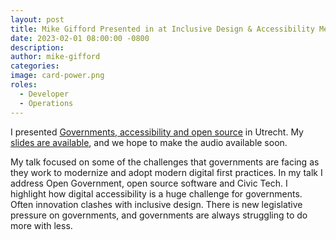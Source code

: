 ```yaml
---
layout: post
title: Mike Gifford Presented in at Inclusive Design & Accessibility Meetup in the Netherlands
date: 2023-02-01 08:00:00 -0800
description: 
author: mike-gifford
categories: 
image: card-power.png
roles:
  - Developer
  - Operations
---
```


I presented [Governments, accessibility and open source](https://www.meetup.com/inclusive-design-accessibility/events/291069715/) in Utrecht. My [slides are available](https://docs.google.com/presentation/d/1Pm0bVAZwk_NBxeOMvjiTtTXTQBumZjwNgb6MDLDXwSE/edit#slide=id.gde6e9fa718_0_3), and we hope to make the audio available soon. 

My talk focused on some of the challenges that governments are facing as they work to modernize and adopt modern digital first practices. In my talk I address Open Government, open source software and Civic Tech. I highlight how digital accessibility is a huge challenge for governments. Often innovation clashes with inclusive design. There is new legislative pressure on governments, and governments are always struggling to do more with less. 
